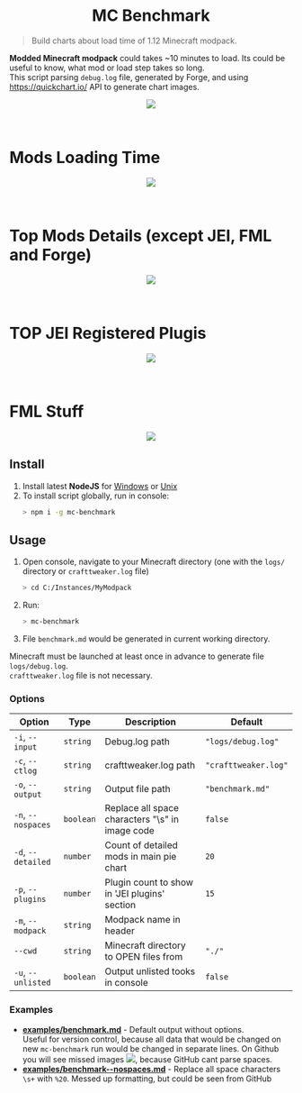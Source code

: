 <h1 align="center">MC Benchmark</h1>


> Build charts about load time of 1.12 Minecraft modpack.

**Modded Minecraft modpack** could takes ~10 minutes to load. Its could be useful to know, what mod or load step takes so long.  
This script parsing `debug.log` file, generated by Forge, and using https://quickchart.io/ API to generate chart images.

<p align="center">
<img src="https://quickchart.io/chart?w=400&h=30&c={%20type:%20'horizontalBar',%20data:%20{%20datasets:%20[%20{label:%20'MODS:',%20data:%20[125.27]},%20{label:%20'FML%20stuff:',%20data:%20[%2094.16]}%20]%20},%20options:%20{%20scales:%20{%20xAxes:%20[{display:%20false,stacked:%20true}],%20yAxes:%20[{display:%20false,stacked:%20true}],%20},%20elements:%20{rectangle:%20{borderWidth:%202}},%20legend:%20{display:%20false,},%20plugins:%20{datalabels:%20{color:%20'white',formatter:%20(value,%20context)%20=>%20[context.dataset.label,%20value].join('%20')%20}}%20}%20}"/>
</p>

<br>

# Mods Loading Time
<p align="center">
<img src="https://quickchart.io/chart?w=400&h=300&c={%20type:%20'outlabeledPie',%20options:%20{%20cutoutPercentage:%2025,%20plugins:%20{%20legend:%20!1,%20outlabels:%20{%20stretch:%205,%20padding:%201,%20text:%20(v,i)=>[%20v.labels[v.dataIndex],'%20',%20(v.percent*1000|0)/10,%20String.fromCharCode(37)].join('')%20}%20}%20},%20data:%20{...%20`%20518ba8%2018.04s%20Charset;%20219e4d%2017.34s%20Just%20Stargate%20Mod;%20436e17%2011.98s%20Had%20Enough%20Items;%203C6315%204.50s%20Had%20Enough%20Items%20(Plugins);%20813e4d%2010.48s%20GroovyScript;%208f6c30%208.41s%20Dynamic%20Surroundings;%20813e81%205.92s%20OpenComputers;%202c9e21%202.96s%20GregTech;%206aba3e%202.94s%20Galacticraft;%206e2717%202.23s%20Extra%20Planets;%208f308f%201.91s%20JourneyMap;%20306e8f%201.60s%20Custom%20Loading%20Screen;%205161a8%201.18s%20CraftTweaker2;%20495797%200.37s%20CraftTweaker2%20(Script%20Loading);%203e68ba%201.46s%20AE2%20Unofficial%20Extended%20Life;%206e176c%201.40s%20TerraFirmaCraft;%20308f7e%201.28s%20Quark:%20RotN%20Edition;%208f3087%200.84s%20Forge%20Mod%20Loader;%20cd872c%200.78s%20LittleTiles;%20a85181%200.77s%20TFC%20Florae;%20842ccd%200.65s%20CodeChicken%20Lib;%208f3033%200.62s%20Oxygen%20Core;%20444444%200.00s%200%20Other%20mods;%20333333%2030.47s%20140%20'Fast'%20mods%20(load%201.0s%20-%200.1s);%20222222%200.81s%2023%20'Instant'%20mods%20(load%20%3C%200.1s)%20`%20.split(';').reduce((a,%20l)%20=>%20{%20l.match(/(\w{6})%20*(\d*\.\d*)s%20(.*)/)%20.slice(1).map((a,%20i)%20=>%20[[String.fromCharCode(35),a].join(''),%20parseFloat(a),%20a][i])%20.forEach((s,%20i)%20=>%20[a.datasets[0].backgroundColor,%20a.datasets[0].data,%20a.labels][i].push(s)%20);%20return%20a%20},%20{%20labels:%20[],%20datasets:%20[{%20backgroundColor:%20[],%20data:%20[],%20borderColor:%20'rgba(22,22,22,0.3)',%20borderWidth:%201%20}]%20})%20}%20}"/>
</p>

<br>

# Top Mods Details (except JEI, FML and Forge)
<p align="center">
<img src="https://quickchart.io/chart?w=400&h=450&c={%20options:%20{%20scales:%20{%20xAxes:%20[{stacked:%20true}],%20yAxes:%20[{stacked:%20true}],%20},%20plugins:%20{%20datalabels:%20{%20anchor:%20'end',%20align:%20'top',%20color:%20'white',%20backgroundColor:%20'rgba(46,%20140,%20171,%200.6)',%20borderColor:%20'rgba(41,%20168,%20194,%201.0)',%20borderWidth:%200.5,%20borderRadius:%203,%20padding:%200,%20font:%20{size:10},%20formatter:%20(v,ctx)%20=>%20ctx.datasetIndex!=ctx.chart.data.datasets.length-1%20?%20null%20:%20[((ctx.chart.data.datasets.reduce((a,b)=>a-%20-b.data[ctx.dataIndex],0)*10)|0)/10,'s'].join('')%20},%20colorschemes:%20{%20scheme:%20'office.Damask6'%20}%20}%20},%20type:%20'bar',%20data:%20{...(()%20=>%20{%20let%20a%20=%20{%20labels:%20[],%20datasets:%20[]%20};%20`%201:%20Construction;%202:%20Loading%20Resources;%203:%20PreInitialization;%204:%20Initialization;%205:%20InterModComms$IMC;%206:%20PostInitialization;%207:%20LoadComplete;%208:%20ModIdMapping%20`%20.split(';')%20.map(l%20=>%20l.match(/\d:%20(.*)/).slice(1))%20.forEach(([name])%20=>%20a.datasets.push({%20label:%20name,%20data:%20[]%20}));%20`%201%202%203%204%205%206%207%208%20;%20Charset%20|%200.02|%200.00|%200.47|%200.14|%200.00|%2017.39|%200.02|%200.00;%20Just%20Stargate%20Mod%20|%200.26|%200.01|%200.57|%200.20|%200.00|%2016.29|%200.02|%200.00;%20GroovyScript%20|%200.87|%200.01|%200.02|%200.02|%200.00|%209.54|%200.02|%200.00;%20Dynamic%20Surroundings%20|%200.17|%200.01|%200.12|%200.07|%200.00|%200.03|%208.02|%200.00;%20OpenComputers%20|%200.12|%200.02|%204.58|%201.10|%200.06|%200.02|%200.02|%200.00;%20GregTech%20|%200.27|%200.02|%201.53|%200.46|%200.00|%200.66|%200.02|%200.00;%20Galacticraft%20|%200.14|%200.01|%201.42|%201.24|%200.00|%200.11|%200.02|%200.00;%20Extra%20Planets%20|%200.28|%200.01|%201.47|%200.26|%200.00|%200.19|%200.02|%200.00;%20JourneyMap%20|%200.03|%200.01|%200.04|%201.22|%200.00|%200.59|%200.02|%200.00;%20Custom%20Loading%20Screen%20|%201.52|%200.00|%200.02|%200.02|%200.00|%200.02|%200.02|%200.00;%20CraftTweaker2%20|%200.39|%200.00|%201.04|%200.02|%200.00|%200.08|%200.02|%200.00;%20AE2%20Unofficial%20Extended%20Life%20|%200.09|%200.01|%200.98|%200.12|%200.01|%200.23|%200.02|%200.00%20`%20.split(';').slice(1)%20.map(l%20=>%20l.split('|').map(s%20=>%20s.trim()))%20.forEach(([name,%20...arr],%20i)%20=>%20{%20a.labels.push(name);%20arr.forEach((v,%20j)%20=>%20a.datasets[j].data[i]%20=%20v)%20});%20return%20a%20})()}%20}"/>
</p>

<br>

# TOP JEI Registered Plugis
<p align="center">
<img src="https://quickchart.io/chart?w=700&c={%20options:%20{%20elements:%20{%20rectangle:%20{%20borderWidth:%201%20}%20},%20legend:%20false%20},%20type:%20'horizontalBar',%20data:%20{...(()%20=>%20{%20let%20a%20=%20{%20labels:%20[],%20datasets:%20[{%20backgroundColor:%20'rgba(0,%2099,%20132,%200.5)',%20borderColor:%20'rgb(0,%2099,%20132)',%20data:%20[]%20}]%20};%20`%201.33:%20li.cil.oc.integration.jei.ModPluginOpenComputers;%201.05:%20gregtech.integration.jei.GTJeiPlugin;%201.03:%20net.dries007.tfc.compat.jei.TFCJEIPlugin;%200.24:%20mezz.jei.plugins.vanilla.VanillaPlugin;%200.17:%20com.mjr.extraplanets.jei.ExtraPlanetsJEI;%200.09:%20micdoodle8.mods.galacticraft.planets.mars.client.jei.GalacticraftMarsJEI;%200.06:%20micdoodle8.mods.galacticraft.core.client.jei.GalacticraftJEI;%200.05:%20micdoodle8.mods.galacticraft.planets.asteroids.client.jei.GalacticraftAsteroidsJEI;%200.04:%20tfcflorae.compat.jei.TFCFJEIPlugin;%200.04:%20tfcflorae.compat.firmalife.jei.JEIPluginFLCompat;%200.04:%20tfctech.compat.jei.TechJEIPlugin;%200.03:%20com.eerussianguy.firmalife.compat.jei.JEIPluginFL;%200.03:%20tauri.dev.jsg.integration.jei.JEIIntegration;%200.03:%20se.gory_moon.horsepower.jei.HorsePowerPlugin;%200.03:%20crafttweaker.mods.jei.JEIAddonPlugin;%200.24:%20Other%2030%20Plugins%20`%20.split(';')%20.map(l%20=>%20l.split(':'))%20.forEach(([time,%20name])%20=>%20{%20a.labels.push(name);%20a.datasets[0].data.push(time)%20})%20;%20return%20a%20})()%20}%20}"/>
</p>

<br>

# FML Stuff
<p align="center">
<img src="https://quickchart.io/chart?w=500&h=400&c={%20options:%20{%20rotation:%20Math.PI,%20cutoutPercentage:%2055,%20plugins:%20{%20legend:%20!1,%20outlabels:%20{%20stretch:%205,%20padding:%201,%20text:%20(v)=>v.labels%20},%20doughnutlabel:%20{%20labels:%20[%20{%20text:%20'FML%20stuff:',%20color:%20'rgba(128,%20128,%20128,%200.5)',%20font:%20{size:%2018}%20},%20{%20text:%20[%2094.16,'s'].join(''),%20color:%20'rgba(128,%20128,%20128,%201)',%20font:%20{size:%2022}%20}%20]%20},%20}%20},%20type:%20'outlabeledPie',%20data:%20{...(()%20=>%20{%20let%20a%20=%20{%20labels:%20[],%20datasets:%20[{%20backgroundColor:%20[],%20data:%20[],%20borderColor:%20'rgba(22,22,22,0.3)',%20borderWidth:%202%20}]%20};%20`%20993A00%201.86s%20Loading%20sounds;%20994400%201.89s%20Loading%20Resource%20-%20SoundHandler;%20994F00%2010.31s%20ModelLoader:%20blocks;%20995900%204.59s%20ModelLoader:%20items;%20996300%206.19s%20ModelLoader:%20baking;%20996D00%200.02s%20Applying%20remove%20furnace%20recipe%20actions;%20997700%200.45s%20Indexing%20ingredients;%20998200%203.16s%20Indexing%20ingredients;%20444444%2065.69s%20Other%20`%20.split(';')%20.map(l%20=>%20l.match(/(\w{6})%20*(\d*\.\d*)s%20(.*)/))%20.forEach(([,%20col,%20time,%20name])%20=>%20{%20a.labels.push([name,%20'%20',%20time,%20's'].join(''));%20a.datasets[0].data.push(parseFloat(time));%20a.datasets[0].backgroundColor.push([String.fromCharCode(35),%20col].join(''))%20})%20;%20return%20a%20})()}%20}"/>
</p>


## Install

1. Install latest **NodeJS** for [Windows](https://nodejs.org/en/download/current/) or [Unix](https://nodejs.org/en/download/package-manager/)
2. To install script globally, run in console:
   ```sh
   > npm i -g mc-benchmark
   ```


## Usage

1. Open console, navigate to your Minecraft directory (one with the `logs/` directory or `crafttweaker.log` file)
   ```sh
   > cd C:/Instances/MyModpack
   ```
2. Run:
    ```sh
    > mc-benchmark
    ```
3. File `benchmark.md` would be generated in current working directory.

Minecraft must be launched at least once in advance to generate file `logs/debug.log`.  
`crafttweaker.log` file is not necessary.

### Options

Option | Type | Description | Default
---|---|---|---
`-i`, `--input`    | `string`  | Debug.log path                                   | `"logs/debug.log"`
`-c`, `--ctlog`    | `string`  | crafttweaker.log path                            | `"crafttweaker.log"`
`-o`, `--output`   | `string`  | Output file path                                 | `"benchmark.md"`
`-n`, `--nospaces` | `boolean` | Replace all space characters "\\s" in image code | `false`
`-d`, `--detailed` | `number`  | Count of detailed mods in main pie chart         | `20`
`-p`, `--plugins`  | `number`  | Plugin count to show in 'JEI plugins' section    | `15`
`-m`, `--modpack`  | `string`  | Modpack name in header                           | 
`--cwd`            | `string`  | Minecraft directory to OPEN files from           | `"./"`
`-u`, `--unlisted` | `boolean` | Output unlisted tooks in console                 | `false`

### Examples

- **[examples/benchmark.md](examples/benchmark.md)** - Default output without options.  
  Useful for version control, because all data that would be changed on new `mc-benchmark` run would be changed in separate lines.
  On Github you will see missed images ![](https://i.imgur.com/DLaTFOZ.png), because GitHub cant parse spaces.  
- **[examples/benchmark--nospaces.md](examples/benchmark--nospaces.md)** - Replace all space characters `\s+` with `%20`. Messed up formatting, but could be seen from GitHub